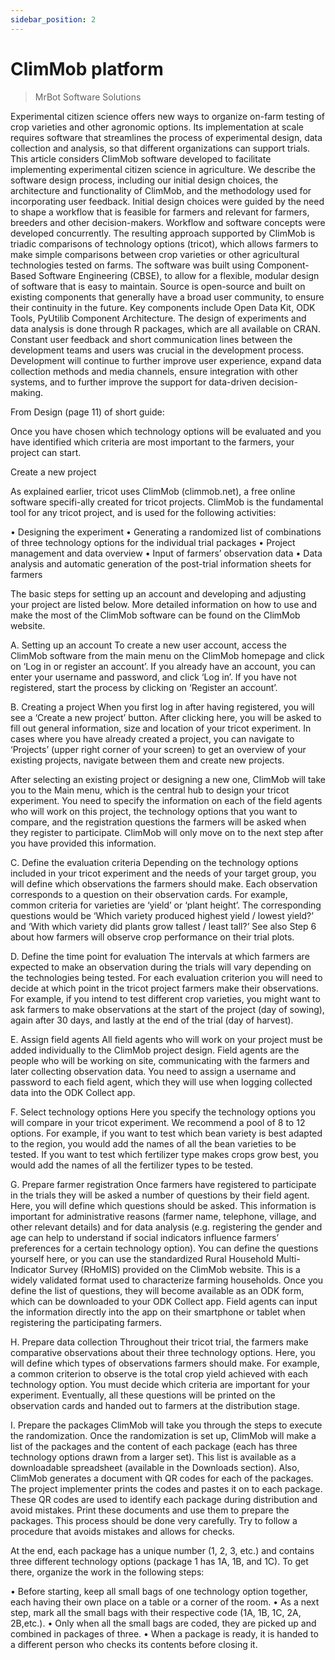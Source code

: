 ```yaml
---
sidebar_position: 2
---
```


# ClimMob platform

> MrBot Software Solutions 

Experimental citizen science offers new ways to organize on-farm testing of crop varieties and other agronomic options. Its implementation at scale requires software that streamlines the process of experimental design, data collection and analysis, so that different organizations can support trials. This article considers ClimMob software developed to facilitate implementing experimental citizen science in agriculture. We describe the software design process, including our initial design choices, the architecture and functionality of ClimMob, and the methodology used for incorporating user feedback. Initial design choices were guided by the need to shape a workflow that is feasible for farmers and relevant for farmers, breeders and other decision-makers. Workflow and software concepts were developed concurrently. The resulting approach supported by ClimMob is triadic comparisons of technology options (tricot), which allows farmers to make simple comparisons between crop varieties or other agricultural technologies tested on farms. The software was built using Component-Based Software Engineering (CBSE), to allow for a flexible, modular design of software that is easy to maintain. Source is open-source and built on existing components that generally have a broad user community, to ensure their continuity in the future. Key components include Open Data Kit, ODK Tools, PyUtilib Component Architecture. The design of experiments and data analysis is done through R packages, which are all available on CRAN. Constant user feedback and short communication lines between the development teams and users was crucial in the development process. Development will continue to further improve user experience, expand data collection methods and media channels, ensure integration with other systems, and to further improve the support for data-driven decision-making.

From Design (page 11) of short guide:

Once you have chosen which technology options will be evaluated and you have identified which criteria are most important to the farmers, your project can start.

Create a new project

As explained earlier, tricot uses ClimMob (climmob.net), a free online software specifi-ally created for tricot projects. ClimMob is the fundamental tool for any tricot project, and is used for the following activities: 

• Designing the experiment
• Generating a randomized list of combinations of three technology options for the individual trial packages
• Project management and data overview
• Input of farmers’ observation data
• Data analysis and automatic generation of the post-trial information sheets for farmers

The basic steps for setting up an account and developing and adjusting your project are listed below. More detailed information on how to use and make the most of the ClimMob software can be found on the ClimMob website. 

A. Setting up an account
To create a new user account, access the ClimMob software from the main menu on the ClimMob homepage and click on ‘Log in or register an account’. If you already have an account, you can enter your username and password, and click ‘Log in’. If you have not registered, start the process by clicking on ‘Register an account’. 

B. Creating a project
When you first log in after having registered, you will see a ‘Create a new project’ button. After clicking here, you will be asked to fill out 
general information, size and location of your tricot experiment. In cases where you have already created a project, you can navigate to ‘Projects’ (upper right corner of your screen) to get an overview of your existing projects, navigate between them and create new projects. 

After selecting an existing project or designing a new one, ClimMob will take you to the Main menu, which is the central hub to design your tricot experiment. You need to specify the information on each of the field agents who will work on this project, the technology options that you want to compare, and the registration questions the farmers will be asked when they register to participate. ClimMob will only move on to the next step after you have provided this information. 

C. Define the evaluation criteria 
Depending on the technology options included in your tricot experiment and the needs of your target group, you will define which observations the farmers should make. Each observation corresponds to a question on their observation cards. For example, common criteria for varieties are ‘yield’ or ‘plant height’. The corresponding questions would be ‘Which variety produced highest yield / lowest yield?’ and ‘With which variety did plants grow tallest / least tall?’ See also Step 6 about how farmers will observe crop performance on their trial plots.

D. Define the time point for evaluation
The intervals at which farmers are expected to make an observation during the trials will vary depending on the technologies being tested. For each evaluation criterion you will need to decide at which point in the tricot project farmers make their observations. For example, if you intend to test different crop varieties, you might want to ask farmers to make observations at the start of the project (day of sowing), again after 30 days, and lastly at the end of the trial (day of harvest). 

E. Assign field agents
All field agents who will work on your project must be added individually to the ClimMob project design. Field agents are the people who will be working on site, communicating with the farmers and later collecting observation data. You need to assign a username and password to each field agent, which they will use when logging collected data into the ODK Collect app.

F. Select technology options
Here you specify the technology options you will compare in your tricot experiment. We recommend a pool of 8 to 12 options. For example, if you want to test which bean variety is best adapted to the region, you would add the names of all the bean varieties to be tested. If you want to test which fertilizer type makes crops grow best, you would add the names of all the fertilizer types to be tested.

G. Prepare farmer registration
Once farmers have registered to participate in the trials they will be asked a number of questions by their field agent. Here, you will define which questions should be asked. This information is important for administrative reasons (farmer name, telephone, village, and other relevant details) and for data analysis (e.g. registering the gender and age can help to understand if social indicators influence farmers’ preferences for a certain technology option). You can define the questions yourself here, or you can use the standardized Rural Household Multi-Indicator Survey (RHoMIS) 
provided on the ClimMob website. This is a widely validated format used to characterize farming households. Once you define the list of questions, they will become available as an ODK form, which can be downloaded to your ODK Collect app. Field agents can input the information directly into the app on their smartphone or tablet when registering the participating farmers.

H. Prepare data collection
Throughout their tricot trial, the farmers make comparative observations about their three technology options. Here, you will define which types of observations farmers should make. For example, a common criterion to observe is the total crop yield achieved with each technology option. You must decide which criteria are important for your experiment. Eventually, all these questions will be printed on the observation cards and handed out to farmers at the distribution stage.

I. Prepare the packages
ClimMob will take you through the steps to execute the randomization. Once the randomization is set up, ClimMob will make a list of the packages and the content of each package (each has three technology options drawn from a larger set). This list is available as a downloadable spreadsheet (available in the Downloads section). Also, ClimMob generates a document with QR codes for each of the packages. The project implementer prints the 
codes and pastes it on to each package. These QR codes are used to identify each package during distribution and avoid mistakes. Print these documents and use them to prepare the packages. This process should be done very carefully. Try to follow a procedure that avoids mistakes and allows for checks. 

At the end, each package has a unique number (1, 2, 3, etc.) and contains three different technology options (package 1 has 1A, 1B, and 1C). To get there, organize the work in the following steps:

• Before starting, keep all small bags of one technology option together, each having their own place on a table or a corner of the room. 
• As a next step, mark all the small bags with their respective code (1A, 1B, 1C, 2A, 2B,etc.).
• Only when all the small bags are coded, they are picked up and combined in packages of three. 
• When a package is ready, it is handed to a different person who checks its contents before closing it.